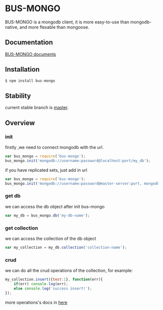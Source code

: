 # BUS-MONGO
BUS-MONGO is a mongodb client, it is more easy-to-use than mongodb-native, and more flexable than mongoose.

## Documentation
[BUS-MONGO documents](https://github.com/wyTrivail/bus-mongo/tree/master/docs/v1.0.1)

## Installation
```sh
$ npm install bus-mongo
```

## Stability
current stable branch is [master](https://github.com/wyTrivail/bus-mongo/tree/master).

## Overview
### init
firstly ,we need to connect mongodb with the url.

```js
var bus_mongo = require('bus-mongo');
bus_mongo.init('mongodb://username:password@localhost:port/my_db');
```

if you have replicated sets, just add in url

```js
var bus_mongo = require('bus-mongo');
bus_mongo.init('mongodb://username:password@master-server:port, mongodb://username:password@slave-server:port/my-db-name');
```

### get db
we can access the db object after init bus-mongo

```js
var my_db = bus_mongo.db('my-db-name');
```

### get collection
we can access the collection of the db object

```js
var my_collection = my_db.collection('collection-name');
```

### crud
we can do all the crud operations of the collection, for example:

```js
my_collection.insert({test:1}, function(err){
    if(err) console.log(err);
    else console.log('success insert!');
});
```

more operations's docs in [here](https://github.com/wyTrivail/bus-mongo/tree/master/docs)
